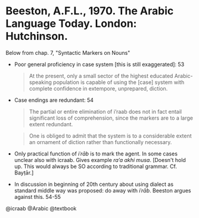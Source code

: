 # Beeston, A.F.L., 1970. The Arabic Language Today. London: Hutchinson.

Below from chap. 7, "Syntactic Markers on Nouns"

- Poor general proficiency in case system [this is still exaggerated]: 53

  > At the present, only a small sector of the highest educated Arabic-speaking population is capable of using the [case] system with complete confidence in extempore, unprepared, diction.

- Case endings are redundant: 54

  > The partial or entire elimination of i’raab does not in fact entail significant loss of comprehension, since the markers are to a large extent redundant.

  > One is obliged to admit that the system is to a considerable extent an ornament of diction rather than functionally necessary.

- Only practical function of *iʿrāb* is to mark the agent. In some cases unclear also with icraab. Gives example  *ra’a akhi musa*. [Doesn't hold up. This would always be SO according to traditional grammar. Cf. Bayṭār.]

- In discussion in beginning of 20th century about using dialect as standard middle way was proposed: do away with *iʿrāb*. Beeston argues against this. 54-55

@icraab
@Arabic
@textbook
